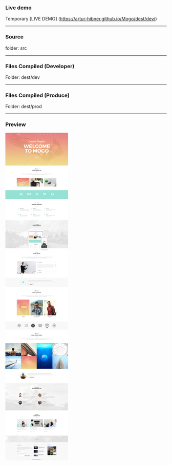 ### Live demo  


Temporary [LIVE DEMO] (https://artur-hibner.github.io/Mogo/dest/dev/)

---------------
### Source ###
folder: src 

---------------

### Files Compiled (Developer) ###

Folder: dest/dev

---------------

### Files Compiled (Produce) ###

Folder: dest/prod

---------------

### Preview

![picture alt](mogo-preview.jpg "Mogo Template")